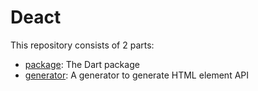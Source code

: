 # Deact

This repository consists of 2 parts:
- [package](https://github.com/Blimster/deact/tree/master/package): The Dart package
- [generator](https://github.com/Blimster/deact/tree/master/generator): A generator to generate HTML element API
